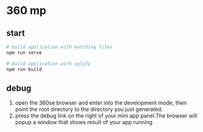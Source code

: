 # 360 mp

## start

```bash
# build application with watching files
npm run serve

# build application with uglyfy
npm run build
```

## debug

1. open the 360se browser and enter into the development mode, then point the root directory to the directory you just generated.
1. press the debug link on the right of your mini app panel.The browser will popup a window that shows result of your app running
